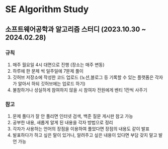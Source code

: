 # SE Algorithm Study
## 소프트웨어공학과 알고리즘 스터디 (2023.10.30 ~ 2024.02.28)
### 규칙
1. 매주 월요일 4시 대면으로 진행 (장소는 매주 변동)
2. 하루에 한 문제 씩 일주일에 7문제 풀이
3. 깃허브 저장소에 작성한 코드 업로드
   (노션,블로그 등 기록할 수 있는 플랫폼은 각자가 알아서 하되 깃허브에는 업로드 하기)
5. 불참하거나 성실하게 참여하지 않을 시 참여자 전원에게 벤티 1잔씩 사주기


### 참고
1. 문제 풀다가 잘 안 풀리면 인터넷 검색, 백준 질문 게시판 참고 가능
2. 공부한 내용, 새롭게 알게 된 내용을 각자 방법으로 정리
3. 각자가 사용하는 언어의 장점을 이용하여 풀었다면 장점의 내용도 같이 발표
4. 발표하다가 하고 싶은 말이 있거나, 알려주고 싶은 내용이 있다면 부담 갖지 말고 발언 가능

